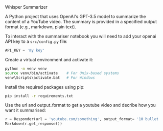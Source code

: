 Whisper Summarizer

A Python project that uses OpenAI's GPT-3.5 model to summarize the content of a YouTube video. The summary is provided in a specified output format (e.g., markdown, plain text).


To interact with the summariser notebook you will need to add your openai API key to a `src/config.py` file:

```python
API_KEY = 'my key'
```

Create a virtual environment and activate it:

```bash
python -m venv venv
source venv/bin/activate    # For Unix-based systems
venv\Scripts\activate.bat   # For Windows
```

Install the required packages using pip:
```bash
pip install -r requirements.txt
```


Use the url and output_format to get a youtube video and decribe how you want it summarised: 

```python
r = Responder(url = 'youtube.com/something', output_format= '10 bullet points')
Markdown(r.get_response())
```
